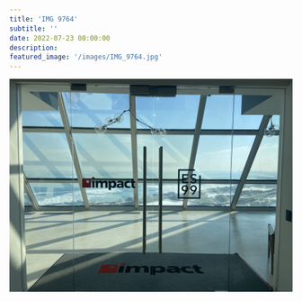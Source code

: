 ```yaml
---
title: 'IMG 9764'
subtitle: ''
date: 2022-07-23 00:00:00
description: 
featured_image: '/images/IMG_9764.jpg'
---
```


![](/images/IMG_9764.jpg)
